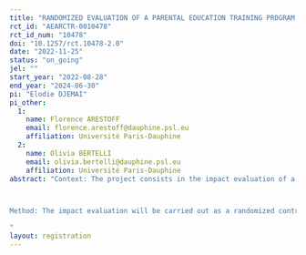 ```yaml
---
title: "RANDOMIZED EVALUATION OF A PARENTAL EDUCATION TRAINING PROGRAM AND ITS IMPACTS ON CHILDREN’S EARLY CHILDHOOD DEVELOPMENT OUTCOMES IN NEPAL (PEN = Parental Education Nepal)"
rct_id: "AEARCTR-0010478"
rct_id_num: "10478"
doi: "10.1257/rct.10478-2.0"
date: "2022-11-25"
status: "on_going"
jel: ""
start_year: "2022-08-28"
end_year: "2024-06-30"
pi: "Elodie DJEMAI"
pi_other:
  1:
    name: Florence ARESTOFF
    email: florence.arestoff@dauphine.psl.eu
    affiliation: Université Paris-Dauphine
  2:
    name: Olivia BERTELLI
    email: olivia.bertelli@dauphine.psl.eu
    affiliation: Université Paris-Dauphine
abstract: "Context: The project consists in the impact evaluation of a parental education training program on the development of children aged 0 to 6 years implemented by the NGO Planète Enfants et Développement (PE&D) in cooperation with a local partner, Prayas NGO. The intervention focuses on training small groups of parents on attitudes and activities aimed at improving children’s growth, their cognitive and non-cognitive development. The training will last for about 12 months, for a total of 15 group sessions. The study takes place in the rural areas of Gajuri Municipality in Nepal where young children (0-6) spend most of their time at home and are rarely enrolled in pre-schools or kindergarten. Parents and family members are, hence, the main source of childhood development, making their attitudes and behaviors a crucial determinant of their children’s human capital development.

Method: The impact evaluation will be carried out as a randomized control trial involving 1,000 sampled households and their 3,000 children under six years old living in the rural municipality of Gajuri (in Dhading district of Bagmati province). Sampled households will be surveyed before and after the implementation of the program. About half of the households will be randomly assigned to the parental education group sessions and the other half will serve as control group. The main goal of the project is to evaluate the impact of being assigned to these sessions on children’s cognitive and non-cognitive development as well as on parents’ attitudes, behaviors and aspirations towards their children. A special focus will be given to the gap between boys and girls, given the stark preference for boys in the Nepalese culture and the role of socioeconomic disparities.
"
layout: registration
---
```


